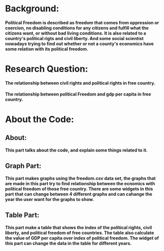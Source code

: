 # Background:
#### Political Freedom is described as freedom that comes from oppression or coercion, no disabling conditions for any citizens and fulfill what the citizens want, or without bad living conditions. It is also related to a country's political rigts and civil liberty. And some social scientist nowadays trying to find out whether or not a county's economics have some  relation with its political freedom.
# Research Question:
#### The relationship between civil rights and political rights in free country.
#### The relationship between political Freedom and gdp per capita in free country.
# About the Code:
## About:
#### This part talks about the code, and explain some things related to it.
## Graph Part:
#### This part makes graphs using the freedom.csv data set, the graphs that are made in this part try to find relationship between the ecnomics with political freedom of those free country. There are some widgets in this part that can change between 4 different graphs and can cahange the year the user want for the graphs to show.
##  Table Part:
#### This part make a table that shows the index of the political rights, civil liberty, and political freedom of free countries. The table also calculate the value of GDP per capita over index of political freedom. The widget of this part can change the data in the table for different years.